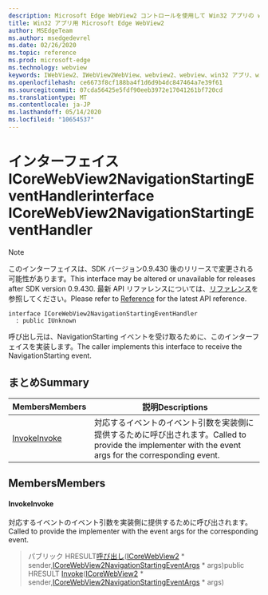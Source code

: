 ```yaml
---
description: Microsoft Edge WebView2 コントロールを使用して Win32 アプリの web コンテンツをホストする
title: Win32 アプリ用 Microsoft Edge WebView2
author: MSEdgeTeam
ms.author: msedgedevrel
ms.date: 02/26/2020
ms.topic: reference
ms.prod: microsoft-edge
ms.technology: webview
keywords: IWebView2、IWebView2WebView、webview2、webview、win32 アプリ、win32、edge、ICoreWebView2、ICoreWebView2Host、browser control、edge html
ms.openlocfilehash: ce6673f8cf188ba4f1d6d9b4dc847464a7e39f61
ms.sourcegitcommit: 07cda56425e5fdf90eeb3972e17041261bf720cd
ms.translationtype: MT
ms.contentlocale: ja-JP
ms.lasthandoff: 05/14/2020
ms.locfileid: "10654537"
---
```

# <span data-ttu-id="b0572-104">インターフェイス ICoreWebView2NavigationStartingEventHandler</span><span class="sxs-lookup"><span data-stu-id="b0572-104">interface ICoreWebView2NavigationStartingEventHandler</span></span> 

> [!NOTE]
> <span data-ttu-id="b0572-105">このインターフェイスは、SDK バージョン0.9.430 後のリリースで変更される可能性があります。</span><span class="sxs-lookup"><span data-stu-id="b0572-105">This interface may be altered or unavailable for releases after SDK version 0.9.430.</span></span> <span data-ttu-id="b0572-106">最新 API リファレンスについては、[リファレンス](../../../webview2-api-reference.md)を参照してください。</span><span class="sxs-lookup"><span data-stu-id="b0572-106">Please refer to [Reference](../../../webview2-api-reference.md) for the latest API reference.</span></span>

```
interface ICoreWebView2NavigationStartingEventHandler
  : public IUnknown
```

<span data-ttu-id="b0572-107">呼び出し元は、NavigationStarting イベントを受け取るために、このインターフェイスを実装します。</span><span class="sxs-lookup"><span data-stu-id="b0572-107">The caller implements this interface to receive the NavigationStarting event.</span></span>

## <span data-ttu-id="b0572-108">まとめ</span><span class="sxs-lookup"><span data-stu-id="b0572-108">Summary</span></span>

 <span data-ttu-id="b0572-109">Members</span><span class="sxs-lookup"><span data-stu-id="b0572-109">Members</span></span>                        | <span data-ttu-id="b0572-110">説明</span><span class="sxs-lookup"><span data-stu-id="b0572-110">Descriptions</span></span>
--------------------------------|---------------------------------------------
[<span data-ttu-id="b0572-111">Invoke</span><span class="sxs-lookup"><span data-stu-id="b0572-111">Invoke</span></span>](#invoke) | <span data-ttu-id="b0572-112">対応するイベントのイベント引数を実装側に提供するために呼び出されます。</span><span class="sxs-lookup"><span data-stu-id="b0572-112">Called to provide the implementer with the event args for the corresponding event.</span></span>

## <span data-ttu-id="b0572-113">Members</span><span class="sxs-lookup"><span data-stu-id="b0572-113">Members</span></span>

#### <span data-ttu-id="b0572-114">Invoke</span><span class="sxs-lookup"><span data-stu-id="b0572-114">Invoke</span></span> 

<span data-ttu-id="b0572-115">対応するイベントのイベント引数を実装側に提供するために呼び出されます。</span><span class="sxs-lookup"><span data-stu-id="b0572-115">Called to provide the implementer with the event args for the corresponding event.</span></span>

> <span data-ttu-id="b0572-116">パブリック HRESULT[呼び出し](#invoke)([ICoreWebView2](ICoreWebView2.md) \* sender,[ICoreWebView2NavigationStartingEventArgs](ICoreWebView2NavigationStartingEventArgs.md) \* args)</span><span class="sxs-lookup"><span data-stu-id="b0572-116">public HRESULT [Invoke](#invoke)([ICoreWebView2](ICoreWebView2.md) \* sender,[ICoreWebView2NavigationStartingEventArgs](ICoreWebView2NavigationStartingEventArgs.md) \* args)</span></span>


